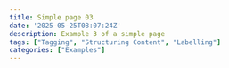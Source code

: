 ```yaml
---
title: Simple page 03
date: '2025-05-25T08:07:24Z'
description: Example 3 of a simple page
tags: ["Tagging", "Structuring Content", "Labelling"]
categories: ["Examples"]
---
```

